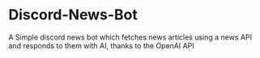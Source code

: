 # Discord-News-Bot
A Simple discord news bot which fetches news articles using a news API and responds to them with AI, thanks to the OpenAI API
